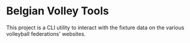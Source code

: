 # Belgian Volley Tools
This project is a CLI utility to interact with the fixture data on the various volleyball federations' websites. 

